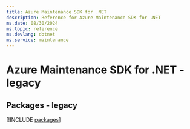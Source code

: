```yaml
---
title: Azure Maintenance SDK for .NET
description: Reference for Azure Maintenance SDK for .NET
ms.date: 08/30/2024
ms.topic: reference
ms.devlang: dotnet
ms.service: maintenance
---
```

# Azure Maintenance SDK for .NET - legacy
## Packages - legacy
[!INCLUDE [packages](maintenance-index.md)]